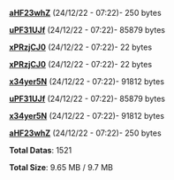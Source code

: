 [**aHF23whZ**](/data/aHF23whZ.txt) (24/12/22 - 07:22)- 250 bytes

[**uPF31UJf**](/data/uPF31UJf.txt) (24/12/22 - 07:22)- 85879 bytes

[**xPRzjCJ0**](/data/xPRzjCJ0.txt) (24/12/22 - 07:22)- 22 bytes

[**xPRzjCJ0**](/data/xPRzjCJ0.txt) (24/12/22 - 07:22)- 22 bytes

[**x34yer5N**](/data/x34yer5N.txt) (24/12/22 - 07:22)- 91812 bytes

[**uPF31UJf**](/data/uPF31UJf.txt) (24/12/22 - 07:22)- 85879 bytes

[**x34yer5N**](/data/x34yer5N.txt) (24/12/22 - 07:22)- 91812 bytes

[**aHF23whZ**](/data/aHF23whZ.txt) (24/12/22 - 07:22)- 250 bytes

**Total Datas**: 1521

**Total Size**: 9.65 MB / 9.7 MB